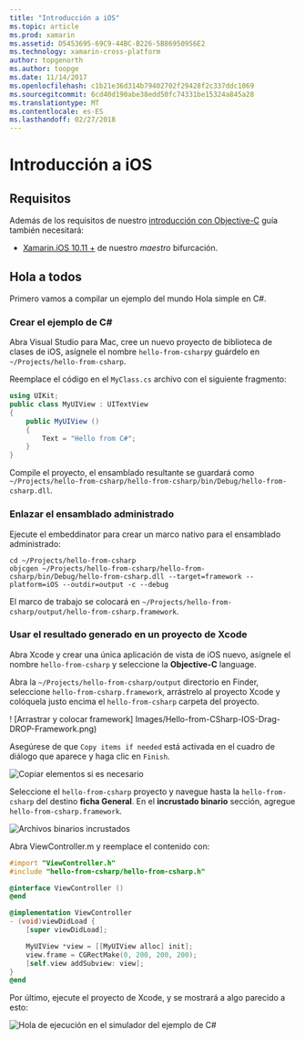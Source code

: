 ```yaml
---
title: "Introducción a iOS"
ms.topic: article
ms.prod: xamarin
ms.assetid: D5453695-69C9-44BC-B226-5B86950956E2
ms.technology: xamarin-cross-platform
author: topgenorth
ms.author: toopge
ms.date: 11/14/2017
ms.openlocfilehash: c1b21e36d314b79402702f29428f2c337ddc1069
ms.sourcegitcommit: 6cd40d190abe38edd50fc74331be15324a845a28
ms.translationtype: MT
ms.contentlocale: es-ES
ms.lasthandoff: 02/27/2018
---
```

# <a name="getting-started-with-ios"></a>Introducción a iOS


## <a name="requirements"></a>Requisitos

Además de los requisitos de nuestro [introducción con Objective-C](~/tools/dotnet-embedding/get-started/objective-c/index.md) guía también necesitará:

* [Xamarin.iOS 10.11 +](https://jenkins.mono-project.com/view/Xamarin.MaciOS/job/xamarin-macios-builds-master/) de nuestro _maestro_ bifurcación.

## <a name="hello-world"></a>Hola a todos

Primero vamos a compilar un ejemplo del mundo Hola simple en C#.

### <a name="create-c-sample"></a>Crear el ejemplo de C#

Abra Visual Studio para Mac, cree un nuevo proyecto de biblioteca de clases de iOS, asígnele el nombre `hello-from-csharp`y guárdelo en `~/Projects/hello-from-csharp`.

Reemplace el código en el `MyClass.cs` archivo con el siguiente fragmento:

```csharp
using UIKit;
public class MyUIView : UITextView
{
    public MyUIView ()
    {
        Text = "Hello from C#";
    }
}
```

Compile el proyecto, el ensamblado resultante se guardará como `~/Projects/hello-from-csharp/hello-from-csharp/bin/Debug/hello-from-csharp.dll`.

### <a name="bind-the-managed-assembly"></a>Enlazar el ensamblado administrado

Ejecute el embeddinator para crear un marco nativo para el ensamblado administrado:

```shell
cd ~/Projects/hello-from-csharp
objcgen ~/Projects/hello-from-csharp/hello-from-csharp/bin/Debug/hello-from-csharp.dll --target=framework --platform=iOS --outdir=output -c --debug
```

El marco de trabajo se colocará en `~/Projects/hello-from-csharp/output/hello-from-csharp.framework`.

### <a name="use-the-generated-output-in-an-xcode-project"></a>Usar el resultado generado en un proyecto de Xcode

Abra Xcode y crear una única aplicación de vista de iOS nuevo, asígnele el nombre `hello-from-csharp` y seleccione la **Objective-C** language.

Abra la `~/Projects/hello-from-csharp/output` directorio en Finder, seleccione `hello-from-csharp.framework`, arrástrelo al proyecto Xcode y colóquela justo encima el `hello-from-csharp` carpeta del proyecto.

! [Arrastrar y colocar framework] Images/Hello-from-CSharp-IOS-Drag-DROP-Framework.png)

Asegúrese de que `Copy items if needed` está activada en el cuadro de diálogo que aparece y haga clic en `Finish`.

![Copiar elementos si es necesario](ios-images/hello-from-csharp-ios-copy-items-if-needed.png)

Seleccione el `hello-from-csharp` proyecto y navegue hasta la `hello-from-csharp` del destino **ficha General**. En el **incrustado binario** sección, agregue `hello-from-csharp.framework`.

![Archivos binarios incrustados](ios-images/hello-from-csharp-ios-embedded-binaries.png)

Abra ViewController.m y reemplace el contenido con:

```objective-c
#import "ViewController.h"
#include "hello-from-csharp/hello-from-csharp.h"

@interface ViewController ()
@end

@implementation ViewController
- (void)viewDidLoad {
    [super viewDidLoad];

    MyUIView *view = [[MyUIView alloc] init];
    view.frame = CGRectMake(0, 200, 200, 200);
    [self.view addSubview: view];
}
@end
```

Por último, ejecute el proyecto de Xcode, y se mostrará a algo parecido a esto:

![Hola de ejecución en el simulador del ejemplo de C#](ios-images/hello-from-csharp-ios.png)
